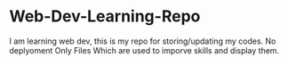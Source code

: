 # Web-Dev-Learning-Repo
I am learning web dev, this is my repo for storing/updating my codes.
No deplyoment
Only Files Which are used to imporve skills and display them.
